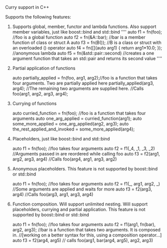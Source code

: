 Curry support in C++

Supports the following features:

1. Supports global, member, functor and lambda functions. Also support member variables, just like boost::bind and std::bind 
''''
   auto f1 = fn(foo);      //foo is a global function
   auto f2 = fn(&A::bar);  //bar is a member function of class or struct A
   auto f3 = fn(B());      //B is a class or struct with an overloaded () operator
   auto f4 = fn([](auto arg1) { return arg1*10.0; }); //anonymous lambda
   auto f5 = fn(&std::pair::second) //creates a one argument function that takes an std::pair and returns its second value
''''
2. Partial application of functions

   auto partially_applied = fn(foo, arg1, arg2);//foo is a function that takes four arguments. Two are partially applied here
   partially_applied(arg3, arg4);               //The remaining two arguments are supplied here.
                                                //Calls foo(arg1, arg2, arg3, arg4);
   
3. Currying of functions

   auto curried_function = fn(foo); //foo is a function that takes four arguments
   auto one_arg_applied = curried_function(arg1);
   auto some_more_applied = one_arg_applied(arg2, arg3);
   auto the_rest_applied_and_invoked = some_more_applied(arg4);
   
4. Placeholders, just like boost::bind and std::bind
   
   auto f1 = fn(foo);                   //foo takes four arguments
   auto f2 = f1(_4, _1, _3, _2)         //Arguments passed in are reordered while calling foo
   auto f3 = f2(arg1, arg2, arg3, arg4) //Calls foo(arg4, arg1, arg3, arg2)
   
5. Anonymous placeholders.
   This feature is not supported by boost::bind or std::bind

   auto f1 = fn(foo);             //foo takes four arguments
   auto f2 = f1(_, arg1, arg2, _) //Some arguments are applied and waits for more
   auto f3 = f2(arg3, arg4)       //Calls foo(arg3, arg1, arg3, arg4)

6. Function composition. Will support unlimited nesting. Will support placeholders, currying and partial application.
   This feature is not supported by boost::bind or std::bind

   auto f1 = fn(foo); //foo takes four arguments
   auto f2 = f1(arg1, fn(bar), arg2, arg3); //bar is a function that takes two arguments. It is composed in.
                                            //[working on a better syntax for this, using a composition operator...]
   auto f3 = f2(arg4, arg5) // calls foo(arg1, bar(arg4, arg5), arg2, arg3)
   
